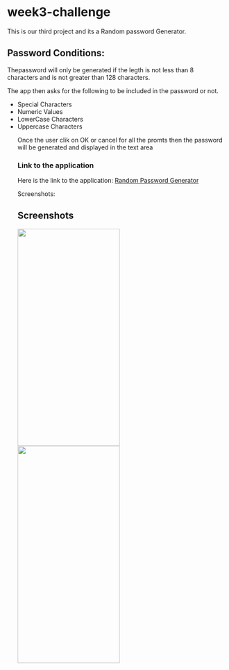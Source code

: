 # week3-challenge

This is our third project and its a Random password Generator.

<h2>Password Conditions:</h2>
Thepassword will only be generated if the legth is not less than 8 characters and is not greater than 128 characters.

The app then asks for the following to be included in the password or not.
<ul>
<li>Special Characters</li>
<li>Numeric Values</li>
<li>LowerCase Characters</li>
<li>Uppercase Characters</li>

Once the user clik on OK or cancel for all the promts then the password will be generated and displayed in the text area

<h3>Link to the application</h3>
Here is the link to the application: <a href="https://awaisav.github.io/week3-challenge/" target="_blank">Random Password Generator</a>

Screenshots:
<h2>Screenshots</h2>
<img src="https://github.com/awaisav/week3-challenge/blob/main/Screenshots/screenshot1.png" width="70%" height="500px">
<img src="https://github.com/awaisav/week3-challenge/blob/main/Screenshots/screenshot2.png" width="70%" height="500px">
